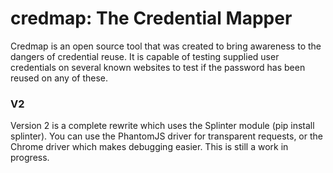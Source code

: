 credmap: The Credential Mapper
===

Credmap is an open source tool that was created to bring awareness to the dangers of credential reuse. It is capable of testing supplied user credentials on several known websites to test if the password has been reused on any of these.

### V2
Version 2 is a complete rewrite which uses the Splinter module (pip install splinter). You can use the PhantomJS driver for transparent requests, or the Chrome driver which makes debugging easier. This is still a work in progress.
